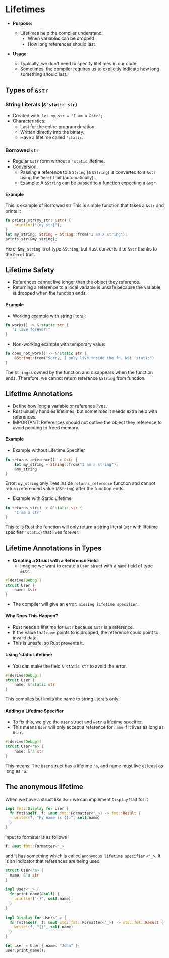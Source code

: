 # Lifetimes

- **Purpose**:
    - Lifetimes help the compiler understand:
        - When variables can be dropped
        - How long references should last

- **Usage**:
    - Typically, we don't need to specify lifetimes in our code.
    - Sometimes, the compiler requires us to explicitly indicate how long something should last.

## Types of `&str`

### String Literals (`&'static str`)

- Created with: `let my_str = "I am a &str";`
- Characteristics:
    - Last for the entire program duration.
    - Written directly into the binary.
    - Have a lifetime called `'static`.

### Borrowed `str`

- Regular `&str` form without a `'static` lifetime.
- Conversion:
    - Passing a reference to a `String` (a `&String`) is converted to a `&str` using the `Deref` trait (automatically).
    - Example: A `&String` can be passed to a function expecting a `&str`.


#### Example
This is example of Borrowed str
This is simple function that takes a `&str` and prints it
```rust
fn prints_str(my_str: &str) {
    println!("{my_str}");
}
let my_string: String = String::from("I am a string");
prints_str(&my_string);
```
Here, `&my_string` is of type `&String`, but Rust converts it to `&str` thanks to the `Deref` trait.

## Lifetime Safety
- References cannot live longer than the object they reference.
- Returning a reference to a local variable is unsafe because the variable is dropped when the function ends.

#### Example
- Working example with string literal:
```rust
fn works() -> &'static str {
   "I live forever!"
}
```
- Non-working example with temporary value:
```rust
fn does_not_work() -> &'static str {
    &String::from("Sorry, I only live inside the fn. Not 'static")
}
```
The `String` is owned by the function and disappears when the function ends. Therefore,
we cannot return reference `&String` from function.

## Lifetime Annotations
- Define how long a variable or reference lives.
- Rust usually handles lifetimes, but sometimes it needs extra help with references.
- IMPORTANT: References should not outlive the object they reference to avoid pointing to freed memory.

#### Example
- Example without Lifetime Specifier
```rust
fn returns_reference() -> &str {
    let my_string = String::from("I am a string");
    &my_string
}
```
Error: `my_string` only lives inside `returns_reference` function and cannot return referenced value (`&String`) after the function ends.

- Example with Static Lifetime
```rust
fn returns_str() -> &'static str {
    "I am a str"
}
```
This tells Rust the function will only return a string literal (`str` with lifetime specifier `'static`) that lives forever.

## Lifetime Annotations in Types

- **Creating a Struct with a Reference Field**:
    - Imagine we want to create a `User` struct with a `name` field of type `&str`.
```rust
#[derive(Debug)]
struct User {
    name: &str
}
```
- The compiler will give an error: `missing lifetime specifier`.
#### Why Does This Happen?
- Rust needs a lifetime for `&str` because `&str` is a reference.
- If the value that `name` points to is dropped, the reference could point to invalid data.
- This is unsafe, so Rust prevents it.

#### Using 'static Lifetime:
- You can make the field `&'static str` to avoid the error.
```rust
#[derive(Debug)]
struct User {
    name: &'static str
}
```
This compiles but limits the name to string literals only.

#### Adding a Lifetime Specifier
- To fix this, we give the `User` struct and `&str` a lifetime specifier.
- This means `User` will only accept a reference for `name` if it lives as long as `User`.
```rust
#[derive(Debug)]
struct User<'a> {
    name: &'a str
}
```
This means: The `User` struct has a lifetime `'a`, and name must live at least as long as `'a`.


## The anonymous lifetime
When we have a struct like `User` we can implement `Display` trait for it
```rust
impl fmt::Display for User {
  fn fmt(&self, f: &mut fmt::Formatter<'_>) -> fmt::Result {
    write!(f, "My name is {}.", self.name)
  }
}
```
input to formater is as follows
```rust
f: &mut fmt::Formatter<'_>
```
and it has something which is called `anonymous lifetime specifier` `<'_>`. 
It is an indicator that references are being used
```rust
struct User<'a> {
  name: &'a str
}
    
impl User<'_> {
  fn print_name(&self) {
    println!("{}", self.name);
  }
}
    
impl Display for User<'_> {
  fn fmt(&self, f: &mut std::fmt::Formatter<'_>) -> std::fmt::Result {
    write!(f, "{}", self.name)
  }
}
    
let user = User { name: "John" };
user.print_name();
```
